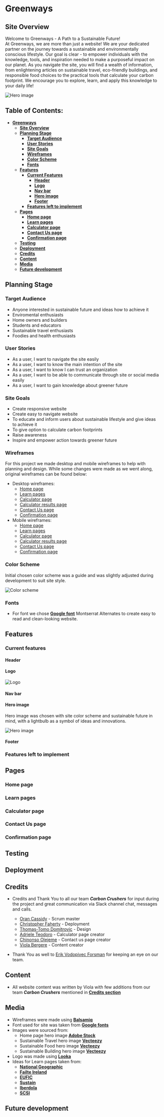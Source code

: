 # **Greenways**

## **Site Overview**

Welcome to Greenways - A Path to a Sustainable Future!<br>
At Greenways, we are more than just a website! We are your dedicated partner on the journey towards a sustainable and environmentally conscious lifestyle. Our goal is clear - to empower individuals with the knowledge, tools, and inspiration needed to make a purposeful impact on our planet. As you navigate the site, you will find a wealth of information, from enlightening articles on sustainable travel, eco-friendly buildings, and responsible food choices to the practical tools that calculate your carbon footprint. We encourage you to explore, learn, and apply this knowledge to your daily life!

![Hero image](../greenways/static/images/landing-image.jpeg)

## Table of Contents:
  * [**Greenways**](#greenways)
    * [**Site Overview**](#site-overview)
    * [**Planning Stage**](#planning-stage)
      * [**Target Audience**](#target-audience)
      * [**User Stories**](#user-stories)
      * [**Site Goals**](#site-goals)
      * [**Wireframes**](#wireframes)
      * [**Color Scheme**](#color-scheme)
      * [**Fonts**](#fonts)
    * [**Features**](#features)
      * [**Current Features**](#current-features)
        * [**Header**](#header)
        * [**Logo**](#logo)
        * [**Nav bar**](#nav-bar)
        * [**Hero image**](#hero-image)
        * [**Footer**](#footer)
      * [**Features left to implement**](#features-left-to-implement)
    * [**Pages**](#pages)
      * [**Home page**](#home-page)
      * [**Learn pages**](#learn-pages)
      * [**Calculator page**](#calculator-page)
      * [**Contact Us page**](#contact-us-page)
      * [**Confirmation page**](#confirmation-page)
    * [**Testing**](#testing)
    * [**Deployment**](#deployment)
    * [**Credits**](#credits)
    * [**Content**](#content)
    * [**Media**](#media)
    * [**Future development**](#future-development)

## **Planning Stage**

### **Target Audience**

* Anyone interested in sustainable future and ideas how to achieve it
* Enviromental enthusiasts
* Home owners and builders
* Students and educators
* Sustainable travel enthusiasts
* Foodies and health enthusiasts

### **User Stories**

* As a user, I want to navigate the site easily
* As a user, I want to know the main intention of the site
* As a user, I want to know I can trust an organization
* As a user, I want to be able to communicate through site or social media easily
* As a user, I want to gain knowledge about greener future

### **Site Goals**

* Create responsive website
* Create easy to navigate website
* To educate and inform users about sustainable lifestyle and give ideas to achieve it
* To give option to calculate carbon footprints
* Raise awareness
* Inspire and empower action towards greener future

### **Wireframes**

For this project we made desktop and mobile wireframes to help with planning and design. While some changes were made as we went along, original wireframes can be found below:

* Desktop wireframes:
  * [Home page](../greenways/static/images/home-page.png)
  * [Learn pages](../greenways/static/images/learn-page.png)
  * [Calculator page](../greenways/static/images/calculator-page-calculate.png)
  * [Calculator results page](../greenways/static/images/calculator-page-results.png)
  * [Contact Us page](../greenways/static/images/contact-us-page.png)
  * [Confirmation page](../greenways/static/images/confirmation-page.png)
* Mobile wireframes:
  * [Home page](../greenways/static/images/home-page-mobile.png)
  * [Learn pages](../greenways/static/images/learn-page-mobile.png)
  * [Calculator page](../greenways/static/images/calculator-page-calculate-mobile.png)
  * [Calculator results page](../greenways/static/images/calculator-page-results-mobile.png)
  * [Contact Us page](../greenways/static/images/contact-us-page-mobile.png)
  * [Confirmation page](../greenways/static/images/confirmation-page-mobile.png)

### **Color Scheme**

Initial chosen color scheme was a guide and was slightly adjusted during development to suit site style.

![Color scheme](../greenways/static/images/b509b5e5b51f63aaa05ff04aef593ae1.jpg)

### **Fonts**

* For font we chose [**Google font**](#https://fonts.google.com/specimen/Montserrat+Alternates?query=montserrat) Montserrat Alternates to create easy to read and clean-looking website.

## **Features**
### **Current features**

#### **Header**

#### **Logo**

![Logo](../greenways/staticfiles/images/greenways-logo.1707e282d984.PNG)

#### **Nav bar**

#### **Hero image**

Hero image was chosen with site color scheme and sustainable future in mind, with a lightbulb as a symbol of ideas and innovations.

![Hero image](../greenways/static/images/landing-image.jpeg)

#### **Footer**

### **Features left to implement**

## **Pages**
### **Home page**

### **Learn pages**

### **Calculator page**

### **Contact Us page**

### **Confirmation page**

## **Testing**

## **Deployment**

## **Credits**

* Credits and Thank You to all our team ***Carbon Crushers*** for input during the project and great communication via Slack channel chat, messages and calls.
  * [Oran Cassidy](https://github.com/ocassidydev) - Scrum master
  * [Christopher Faherty](https://github.com/Chrisfaherty) - Deployment
  * [Thomas-Tomo Domitrovic](https://github.com/Thomas-Tomo) - Design
  * [Adriele Teodoro](https://github.com/Adriele-lima) - Calculator page creator
  * [Chinonso Olejeme](https://github.com/dcsndevs) - Contact us page creator
  * [Viola Bergere](https://github.com/violaberg) - Content creator

* Thank You as well to [Erik Vodopivec Forsman](https://code-institute-room.slack.com/team/U03TJRS8ELX) for keeping an eye on our team.

## **Content**

* All website content was written by Viola with few additions from our team ***Carbon Crushers*** mentioned in [**Credits section**](#credits)

## **Media**

* Wireframes were made using [**Balsamiq**](#https://balsamiq.com/)
* Font used for site was taken from [**Google fonts**](#https://fonts.google.com/specimen/Montserrat+Alternates?query=montserrat)
* Images were sourced from:
  * Home page hero image [**Adobe Stock**](#https://stock.adobe.com/images/green-energy-concept/53889456?prev_url=detail)
  * Sustainable Travel hero image [**Vecteezy**](#https://www.vecteezy.com/photo/23847292-vintage-steam-train-in-a-foggy-forest-with-ai-generated)
  * Sustainable Food hero image [**Vecteezy**](https://www.vecteezy.com/photo/28062500-freshness-and-variety-in-healthy-eating-nature-abundance-at-the-supermarket-generated-by-ai)
  * Sustainable Building hero image [**Vecteezy**](#https://www.vecteezy.com/photo/23570246-form-of-a-house-shaped-pond-located-in-a-lush-forest-illustration-ai-generative)
* Logo was made using [**Looka**](#https://looka.com/)
* Ideas for Learn pages taken from:
  * [**National Geographic**](#https://www.nationalgeographic.com/travel/article/what-sustainable-tourism-means)
  * [**Failte Ireland**](#https://www.failteireland.ie/FailteIreland/media/WebsiteStructure/Documents/Publications/sustainable-tourism-understanding-the-opportunity.pdf?ext=.pdf)
  * [**EUFIC**](#https://www.eufic.org/en/food-safety/article/food-waste-in-europe-statistics-and-facts-about-the-problem?gclid=EAIaIQobChMIlr7iucibgQMV0NLtCh15pwkQEAAYBCAAEgIdUPD_BwE)
  * [**Sustain**](#https://www.sustainweb.org/sustainablefood/what_is_sustainable_food/)
  * [**Iberdola**](#https://www.iberdrola.com/sustainability/sustainable-green-buildings#:~:text=A%20green%20or%20sustainable%20building,in%20which%20it%20is%20located.)
  * [**SCSI**](#https://scsi.ie/consumer/property-healthy-check/before-you-buy/)

## **Future development**





